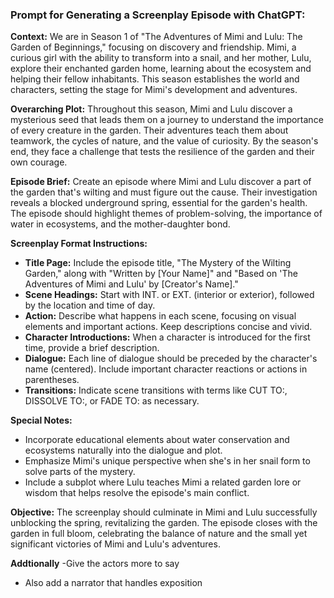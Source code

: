 ### Prompt for Generating a Screenplay Episode with ChatGPT:

**Context:**
We are in Season 1 of "The Adventures of Mimi and Lulu: The Garden of Beginnings," focusing on discovery and friendship. Mimi, a curious girl with the ability to transform into a snail, and her mother, Lulu, explore their enchanted garden home, learning about the ecosystem and helping their fellow inhabitants. This season establishes the world and characters, setting the stage for Mimi's development and adventures.

**Overarching Plot:**
Throughout this season, Mimi and Lulu discover a mysterious seed that leads them on a journey to understand the importance of every creature in the garden. Their adventures teach them about teamwork, the cycles of nature, and the value of curiosity. By the season's end, they face a challenge that tests the resilience of the garden and their own courage.

**Episode Brief:**
Create an episode where Mimi and Lulu discover a part of the garden that's wilting and must figure out the cause. Their investigation reveals a blocked underground spring, essential for the garden's health. The episode should highlight themes of problem-solving, the importance of water in ecosystems, and the mother-daughter bond.

**Screenplay Format Instructions:**
- **Title Page:** Include the episode title, "The Mystery of the Wilting Garden," along with "Written by [Your Name]" and "Based on 'The Adventures of Mimi and Lulu' by [Creator's Name]."
- **Scene Headings:** Start with INT. or EXT. (interior or exterior), followed by the location and time of day.
- **Action:** Describe what happens in each scene, focusing on visual elements and important actions. Keep descriptions concise and vivid.
- **Character Introductions:** When a character is introduced for the first time, provide a brief description.
- **Dialogue:** Each line of dialogue should be preceded by the character's name (centered). Include important character reactions or actions in parentheses.
- **Transitions:** Indicate scene transitions with terms like CUT TO:, DISSOLVE TO:, or FADE TO: as necessary.

**Special Notes:**
- Incorporate educational elements about water conservation and ecosystems naturally into the dialogue and plot.
- Emphasize Mimi's unique perspective when she's in her snail form to solve parts of the mystery.
- Include a subplot where Lulu teaches Mimi a related garden lore or wisdom that helps resolve the episode's main conflict.

**Objective:**
The screenplay should culminate in Mimi and Lulu successfully unblocking the spring, revitalizing the garden. The episode closes with the garden in full bloom, celebrating the balance of nature and the small yet significant victories of Mimi and Lulu's adventures.


**Addtionally**
 -Give the actors more to say
- Also add a narrator that handles exposition